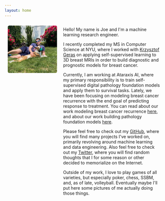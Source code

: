 ```yaml
---
layout: home
---
```


<div style="margin-bottom: 40px;">
  <div style="display: flex;">
    <div style="width: 160px; height: 160px; margin: 10px; flex-shrink: 0;">
      <img src="/assets/img/headshot.jpeg" style="border-radius: 5px;" />
    </div>
    <div style="margin: auto 0 auto 10px;">
      <p>Hello! My name is Joe and I'm a machine learning research engineer. </p>
      <p>I recently completed my MS in Computer Science at NYU, where I worked with <a href="https://cs.nyu.edu/~kgeras/">Krzysztof Geras</a> on applying self-supervised learning to 3D breast MRIs in order to build diagnostic and prognostic models for breast cancer.</p>
      <p>Currently, I am working at Ataraxis AI, where my primary responsibility is to train self-supervised digital pathology foundation models and apply them to survival tasks. Lately, we have been focusing on modeling breast cancer recurrence with the end goal of predicting response to treatment. You can read about our work modeling breast cancer recurrence <a href="https://arxiv.org/abs/2410.21256">here</a>, and about our work building pathology foundation models <a href="https://cdn.prod.website-files.com/66f22558f0bee9421463707b/6723001b306063d71f2b69c3_13_Squeezing_performance_from_%20(1).pdf">here</a>.</p>
      <p>Please feel free to check out my <a href="https://github.com/josephcappadona">GitHub</a>, where you will find many projects I've worked on, primarily revolving around machine learning and data engineering. Also feel free to check out my <a href="https://twitter.com/joecappadona">Twitter</a>, where you will find random thoughts that I for some reason or other decided to memorialize on the Internet.</p>
      <p>Outside of my work, I love to play games of all varieties, but especially poker, chess, SSBM, and, as of late, volleyball. Eventually maybe I'll put here some pictures of me actually doing those things.</p>
  </div>
</div>
